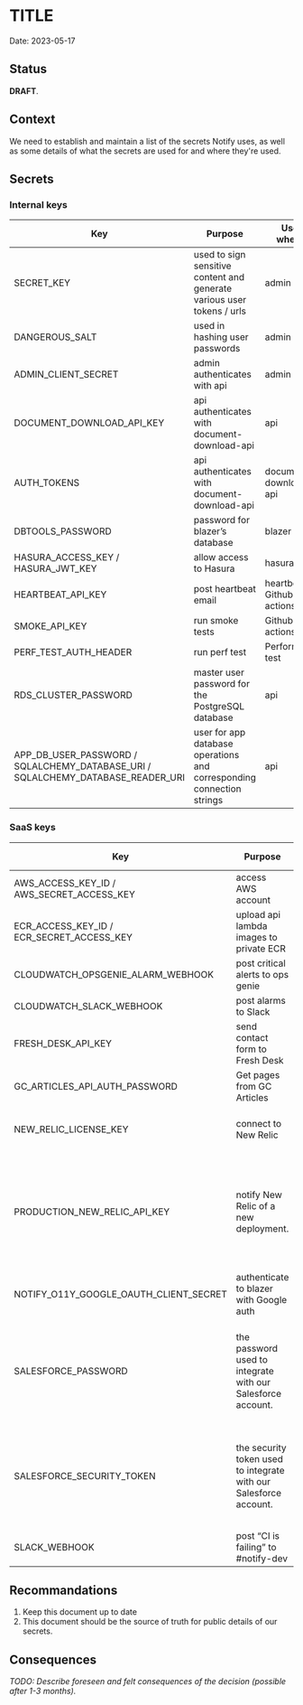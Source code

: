 # TITLE

Date: 2023-05-17

## Status

**DRAFT**.

## Context

We need to establish and maintain a list of the secrets Notify uses, as well as some details of what the secrets are used for and where they're used.

## Secrets

### Internal keys

|     Key | Purpose |  Used where? | Notes |
|---------|---------|--------------|-------|
| SECRET_KEY | used to sign sensitive content and generate various user tokens / urls | admin / api |  | 
| DANGEROUS_SALT | used in hashing user passwords | admin |  | 
| ADMIN_CLIENT_SECRET | admin authenticates with api | admin / api |  | 
| DOCUMENT_DOWNLOAD_API_KEY | api authenticates with document-download-api | api |  | 
| AUTH_TOKENS | api authenticates with document-download-api | document-download-api |  | 
| DBTOOLS_PASSWORD | password for blazer’s database | blazer |  | 
| HASURA_ACCESS_KEY / HASURA_JWT_KEY | allow access to Hasura | hasura |  | 
| HEARTBEAT_API_KEY | post heartbeat email | heartbeat / Github actions |  | 
| SMOKE_API_KEY | run smoke tests | Github actions |  | WAF_SECRET | admin authenticates to WAF | admin / terraform |  |
| PERF_TEST_AUTH_HEADER | run perf test | Performance test |   |
| RDS_CLUSTER_PASSWORD | master user password for the PostgreSQL database | api |  | 
| APP_DB_USER_PASSWORD / SQLALCHEMY_DATABASE_URI / SQLALCHEMY_DATABASE_READER_URI  | user for app database operations and corresponding connection strings |  api |  | 

### SaaS keys

|     Key | Purpose |  Used where? | Notes |
|---------|---------|--------------|-------|
| AWS_ACCESS_KEY_ID / AWS_SECRET_ACCESS_KEY | access AWS account | Github actions / api | IAM user | 
| ECR_ACCESS_KEY_ID / ECR_SECRET_ACCESS_KEY | upload api lambda images to private ECR | GitHub actions | IAM user | 
| CLOUDWATCH_OPSGENIE_ALARM_WEBHOOK | post critical alerts to ops genie | AWS |  | 
| CLOUDWATCH_SLACK_WEBHOOK | post alarms to Slack | AWS |  | 
| FRESH_DESK_API_KEY | send contact form to Fresh Desk | api |  | 
| GC_ARTICLES_API_AUTH_PASSWORD | Get pages from GC Articles | admin |  | 
| NEW_RELIC_LICENSE_KEY | connect to New Relic | manifest and terraform, LastPass |  | 
| PRODUCTION_NEW_RELIC_API_KEY | notify New Relic of a new deployment.  | manifest | A USER key is required for this function. Normal INGEST keys do not work.  | 
| NOTIFY_O11Y_GOOGLE_OAUTH_CLIENT_SECRET | authenticate to blazer with Google auth | blazer |  |
| SALESFORCE_PASSWORD | the password used to integrate with our Salesforce account. | api | The key is also shared with the SRE team to export data into Sentinel. | 
| SALESFORCE_SECURITY_TOKEN | the security token used to integrate with our Salesforce account. | api | The key is also shared with the SRE team to export data into Sentinel. | 
| SLACK_WEBHOOK | post “CI is failing” to #notify-dev | GitHub actions |  | 

## Recommandations

1. Keep this document up to date
2. This document should be the source of truth for public details of our secrets.

## Consequences

_TODO: Describe foreseen and felt consequences of the decision (possible after 1-3 months)._
